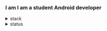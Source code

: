 ### I am I am a student Android developer

<details>
<summary>stack</summary>
<div markdown="1">

 #### App
  - Kotlin
  - Java
  - Android studio
</div>
</details>

<details>
<summary>status</summary>
<div markdown="1">

![sh596's github stats](https://github-readme-stats.vercel.app/api?username=sh596&show_icons=true)
[![sh596's github stats](https://github-readme-stats.vercel.app/api/top-langs/?username=sh596&show_icons=true&hide_border=true&title_color=004386&icon_color=004386&layout=compact)](https://github.com/sh596)
</div>
</details>
